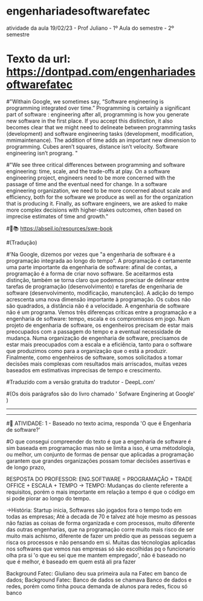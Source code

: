 # engenhariadesoftwarefatec
atividade da aula 19/02/23 - Prof Juliano - 1º Aula do semestre - 2º semestre

# Texto da url: https://dontpad.com/engenhariadesoftwarefatec

#"Withain Google, we sometimes say, “Software engineering is programming integrated over time.” Programming is certainly a significant part of software : engineering after all, programming is how you generate new software in the first place. If you accept this distinction, it also becomes clear that we might need to delineate between programming tasks (development) and software engineering tasks (development, modification, mmimaintenance). The addition of time adds an important new dimension to programming. Cubes aren’t squares, distance isn’t velocity. Software engineering isn’t prograng.  "

#"We see three critical differences between programming and software engineering: time, scale, and the trade-offs at play. On a software engineering project, engineers need to be more concerned with the passage of time and the eventual need for change. In a software engineering organization, we need to be more concerned about scale and efficiency, both for the software we produce as well as for the organization that is producing it. Finally, as software engineers, we are asked to make more complex decisions with higher-stakes outcomes, often based on imprecise estimates of time and growth."

#📖📚 https://abseil.io/resources/swe-book


#(Tradução)

#'Na Google, dizemos por vezes que "a engenharia de software é a programação integrada ao longo do tempo". 
A programação é certamente uma parte importante da engenharia de software: afinal de contas, a programação é a forma de criar novo software. Se aceitarmos esta distinção, também se torna claro que podemos precisar de delinear entre tarefas de programação (desenvolvimento) e tarefas de engenharia de software (desenvolvimento, modificação, manutenção). A adição do tempo acrescenta uma nova dimensão importante à programação. Os cubos não são quadrados, a distância não é a velocidade. A engenharia de software não é um programa. Vemos três diferenças críticas entre a programação e a engenharia de software: tempo, escala e os compromissos em jogo. Num projeto de engenharia de software, os engenheiros precisam de estar mais preocupados com a passagem do tempo e a eventual necessidade de mudança. Numa organização de engenharia de software, precisamos de estar mais preocupados com a escala e a eficiência, tanto para o software que produzimos como para a organização que o está a produzir. Finalmente, como engenheiros de software, somos solicitados a tomar decisões mais complexas com resultados mais arriscados, muitas vezes baseados em estimativas imprecisas de tempo e crescimento.

#Traduzido com a versão gratuita do tradutor - DeepL.com'

#(Os dois parágrafos são do livro chamado ' Sofware Enginering at Google' )

--------------------------------------------------------------------
--------------------------------------------------------------------

#📝 ATIVIDADE: 1 - Baseado no texto acima, responda 'O que é Engenharia de software?'

#O que consegui compreender do texto é que a engenharia de software é sim baseada em programação mas não se limita a isso, é uma métodologia, ou melhor, um conjunto de formas de pensar que aplicadas a programação garantem que grandes organizações possam tomar decisões assertivas e de longo prazo, 

RESPOSTA DO PROFESSOR: ENG.SOFTWARE = PROGRAMAÇÃO + TRADE OFFICE + ESCALA + TEMPO
-> TEMPO: Mudanças do cliente referente a requisitos, porém o mais importante em relação a tempo é que o código em si pode piorar ao longo do tempo.

->História: Startup inicia, 
Softwares são jogados fora o tempo todo em todas as empresas;
Até a decada de 70 e talvez até hoje mesmo as pessoas não fazias as coisas de forma organizada e com processos, muito diferente das outras engenharias, que na programação corre muito mais risco de ser muito mais achismo, diferente de fazer um prédio que as pessoas seguem a risca os processos e não pensando em si.
Muitas das técnologias aplicadas nos softwares que vemos nas empresas só são escolhidas pq o funcionario olha pra si 'o que eu sei que me mantem empregado', não é baseado no que é melhor, é baseado em quem está ali pra fazer

Background Fatec: Giuliano deu sua primeira aula na Fatec em banco de dados;
Background Fatec: Banco de dados se chamava Banco de dados e redes, porém como tinha pouca demanda de alunos para redes, ficou só banco
